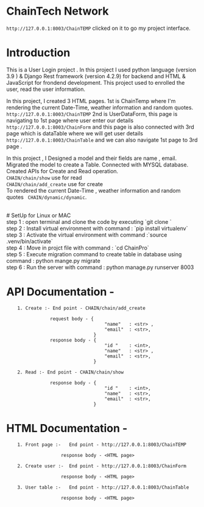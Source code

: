 # ChainTech Network
`http://127.0.0.1:8003/ChainTEMP`  clicked on it to go my project interface.

# Introduction <br>

This is a User Login project . In this project I used python language (version 3.9 ) & Django Rest framework (version 4.2.9) for backend and HTML & JavaScript for frondend development. This project used to enrolled the user, read the user information.

In this project, I created 3 HTML pages. 1st is ChainTemp where I'm rendering the current Date-Time, weather information and random quotes. 
`http://127.0.0.1:8003/ChainTEMP` 
2nd is UserDataForm, this page is navigating to 1st page where user enter our details  
`http://127.0.0.1:8003/ChainForm` and this page is also connected with 3rd page which is dataTable where we will get user details `http://127.0.0.1:8003/ChainTable`  and we can also navigate 1st page to 3rd page . <br>

In this project , I Designed a model and their fields are name , email. Migrated the model to create a Table. Connected with MYSQL database. Created APIs for Create and Read operation. 
 <br>
`CHAIN/chain/show` use for read <br> `CHAIN/chain/add_create` use for create <br>
To rendered the current Date-Time , weather information and random quotes ` CHAIN/dynamic/dynamic`.

<br>
# SetUp for Linux or MAC <br>
step 1 : open terminal and clone the code by executing  `git clone <https://github.com/Srishti-bansal1/ChainTechNetwork.git> `
<br>
step 2 : Install virtual environment  with command : `pip install virtualenv`
<br>
step 3 : Activate the virtual environment with command :`source  .venv/bin/activate`
<br>
step 4 : Move in projct file with command : `cd ChainPro`
<br>
step 5 : Execute migration command to create table in database using command : python mange.py migrate
<br>
step 6 : Run the server with command : python manage.py runserver 8003
<br> 

# API Documentation -<br>
        1. Create :- End point - CHAIN/chain/add_create

                    request body - {	
                                        "name"   : <str> ,
                                        "email"  : <str>,
                                    }	
                    response body - {	
                                        "id "    : <int>,
                                        "name"   : <str> ,
                                        "email"  : <str>,
                                    }

        2. Read :- End point - CHAIN/chain/show
        
                    response body - {	
                                        "id "    : <int>,
                                        "name"   : <str>,
                                        "email"  : <str>,
                                    }

# HTML Documentation - <br>
        1. Front page :-   End point - http://127.0.0.1:8003/ChainTEMP

                        response body - <HTML page>       

        2. Create user :-  End point - http://127.0.0.1:8003/ChainForm

                        response body - <HTML page>

        3. User table :-   End point - http://127.0.0.1:8003/ChainTable

                        response body - <HTML page>
                           	
